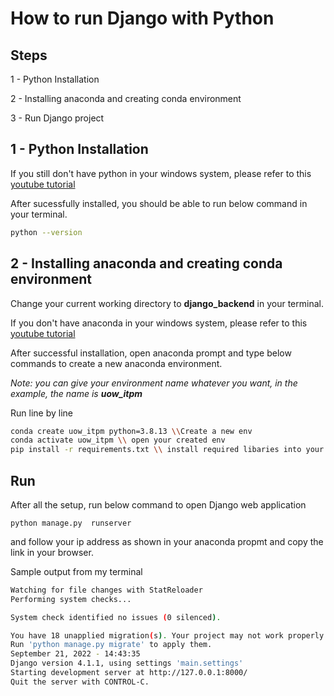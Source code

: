 # How to run Django with Python

## Steps

1 - Python Installation

2 - Installing anaconda and creating conda environment

3 - Run Django project

## 1 - Python Installation

If you still don't have python in your windows system, please refer to this [youtube tutorial](https://youtu.be/Kn1HF3oD19c)

After sucessfully installed, you should be able to run below command in your terminal.

```bash
python --version
```

## 2 - Installing anaconda and creating conda environment

Change your current working directory to **django_backend** in your terminal.

If you don't have anaconda in your windows system, please refer to this [youtube tutorial](https://youtu.be/C4OPn58BLaU)

After successful installation, open anaconda prompt and type below commands to create a new anaconda environment.

*Note: you can give your environment name whatever you want, in the example, the name is **uow_itpm***

Run line by line

```bash
conda create uow_itpm python=3.8.13 \\Create a new env
conda activate uow_itpm \\ open your created env
pip install -r requirements.txt \\ install required libaries into your env
```


## Run

After all the setup, run below command to open Django web application
```
python manage.py  runserver
```

and follow your ip address as shown in your anaconda propmt and copy the link in your browser.

Sample output from my terminal

```bash
Watching for file changes with StatReloader
Performing system checks...

System check identified no issues (0 silenced).

You have 18 unapplied migration(s). Your project may not work properly until you apply the migrations for app(s): admin, auth, contenttypes, sessions.
Run 'python manage.py migrate' to apply them.
September 21, 2022 - 14:43:35
Django version 4.1.1, using settings 'main.settings'
Starting development server at http://127.0.0.1:8000/
Quit the server with CONTROL-C.
 ```